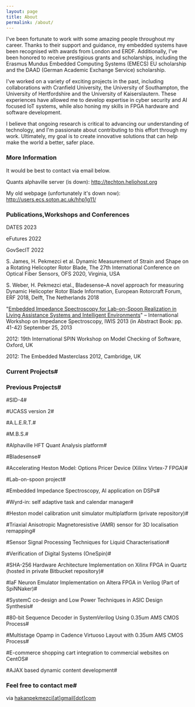 ```yaml
---
layout: page
title: About
permalink: /about/
---
```


I've been fortunate to work with some amazing people throughout my career. Thanks to their support and guidance, my embedded systems have been recognised with awards from London and ERDF. Additionally, I've been honored to receive prestigious grants and scholarships, including the Erasmus Mundus Embedded Computing Systems (EMECS) EU scholarship and the DAAD (German Academic Exchange Service) scholarship.

I've worked on a variety of exciting projects in the past, including collaborations with Cranfield University, the University of Southampton, the University of Hertfordshire and the University of Kaiserslautern. These experiences have allowed me to develop expertise in cyber security and AI focused IoT systems, while also honing my skills in FPGA hardware and software development.

I believe that ongoing research is critical to advancing our understanding of technology, and I'm passionate about contributing to this effort through my work. Ultimately, my goal is to create innovative solutions that can help make the world a better, safer place.

### More Information

It would be best to contact via email below.

Quants alphaville server (is down): http://techton.heliohost.org

My old webpage (unfortunately it's down now): http://users.ecs.soton.ac.uk/hhp1g11/

### Publications,Workshops and Conferences

DATES 2023

eFutures 2022

GovSecIT 2022

S. James, H. Pekmezci et al. Dynamic Measurement of Strain and Shape on a Rotating Helicopter Rotor Blade, The 27th
International Conference on Optical Fiber Sensors, OFS 2020, Virginia, USA

S. Weber, H. Pekmezci etal., Bladesense–A novel approach for measuring Dynamic Helicopter Rotor Blade Information, European Rotorcraft Forum, ERF 2018, Delft, The Netherlands 2018

"[Embedded Impedance Spectroscopy for Lab-on-Spoon Realization in Living Assistance Systems and Intelligent Environments](/images/pekmezci_IWIS_2013_PAK%20_final_pdf.pdf)"
– International Workshop on Impedance Spectroscopy, IWIS 2013 (in Abstract Book: pp. 41-42) September 25, 2013 

2012: 19th International SPIN Workshop on Model Checking of Software, Oxford, UK

2012: The Embedded Masterclass 2012, Cambridge, UK

### Current Projects#


### Previous Projects#

#SID-4#

#UCASS version 2#

#A.L.E.R.T.#

#M.B.S.#

#Alphaville HFT Quant Analysis platform#

#Bladesense#

#Accelerating Heston Model: Options Pricer Device (Xilinx Virtex-7 FPGA)#

#Lab-on-spoon project#

#Embedded Impedance Spectroscopy, AI application on DSPs#

#Wyrd-in: self adaptive task and calendar manager#

#Heston model calibration unit simulator multiplatform (private repository)#

#Triaxial Anisotropic Magnetoresistive (AMR) sensor for 3D localisation remapping#

#Sensor Signal Processing Techniques for Liquid Characterisation#

#Verification of Digital Systems (OneSpin)#

#SHA-256 Hardware Architecture Implementation on Xilinx FPGA in Quartz (hosted in private Bitbucket repository)#

#IaF Neuron Emulator Implementation on Altera FPGA in Verilog (Part of SpiNNaker)#

#SystemC co-design and Low Power Techniques in ASIC Design Synthesis#

#80-bit Sequence Decoder in SystemVerilog Using 0.35um AMS CMOS Process#

#Multistage Opamp in Cadence Virtuoso Layout with 0.35um AMS CMOS Process#

#E-commerce shopping cart integration to commercial websites on CentOS#

#AJAX based dynamic content development#

### Feel free to contact me#

via [hakanpekmezci[at]gmail[dot]com](mailto:hakanpekmezci[at]gmail[dot]com)
